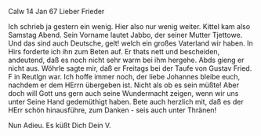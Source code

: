  Calw 14 Jan 67
Lieber Frieder

Ich schrieb ja gestern ein wenig. Hier also nur wenig weiter. 
Kittel kam also Samstag Abend. Sein Vorname lautet Jabbo, der seiner Mutter Tjettowe. Und das sind auch Deutsche, gelt! welch ein großes Vaterland wir haben. In Hirs forderte ich ihn zum Beten auf. Er thats nett und bescheiden, andeutend, daß es noch nicht sehr warm bei ihm hergehe. Abds gieng er nicht aus. Wöhrle sagte mir, daß er Freitags bei der Taufe von Gustav Fried. F in Reutlgn war. Ich hoffe immer noch, der liebe Johannes bleibe euch, nachdem er dem HErrn übergeben ist. Nicht als ob es sein müßte! Aber doch will Gott uns gern auch seine Wundermacht zeigen, wenn wir uns unter Seine Hand gedemüthigt haben. Bete auch herzlich mit, daß es der HErr schön hinausführe, zum Danken - seis auch unter Thränen!

 Nun Adieu. Es küßt Dich
 Dein V.
